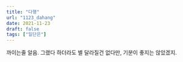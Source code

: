 ```yaml
---
title: "다행"
url: "1123_dahang"
date: 2021-11-23
draft: false
tags: ["일단은"]
---
```

까이는줄 알음. 그랬다 하더라도 별 달라질건 없다만, 기분이 좋지는 않았겠지.
